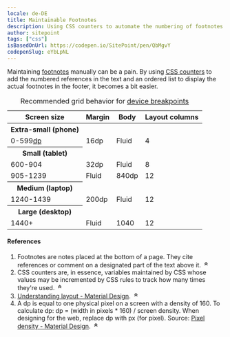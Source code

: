 ```yaml
---
locale: de-DE
title: Maintainable Footnotes
description: Using CSS counters to automate the numbering of footnotes.
author: sitepoint
tags: ["css"]
isBasedOnUrl: https://codepen.io/SitePoint/pen/QbMgvY
codepenSlug: eYbLpNL
---
```


<link href="/snippets/maintainable-footnotes.css" rel="stylesheet" />

<article class="has-maintainable-footnotes demo">
  <p>
    Maintaining <a href="#maintainable-footnote-footnotes" aria-describedby="maintainable-footnotes-label" id="maintainable-footnote-footnotes-ref">footnotes</a> manually can be a pain. By using <a
      href="#maintainable-footnote-css-counters"
      aria-describedby="maintainable-footnotes-label"
      id="maintainable-footnote-css-counters-ref"
    ><abbr title="Cascading Style Sheets">CSS</abbr> counters</a> to add the numbered references in the text and an ordered list to display the
    actual footnotes in the footer, it becomes a bit easier.
  </p>

  <table>
    <caption>
      Recommended grid behavior for
      <a
        href="#maintainable-footnote-device-breakpoints"
        aria-describedby="maintainable-footnotes-label"
        id="maintainable-footnote-device-breakpoints-ref"
      >device breakpoints</a>
    </caption>
    <thead>
      <tr>
        <th>Screen size</th>
        <th>Margin</th>
        <th>Body</th>
        <th>Layout columns</th>
      </tr>
    </thead>
    <tbody>
      <tr>
        <th>Extra-small (phone)</th>
        <td>&nbsp;</td>
        <td>&nbsp;</td>
        <td>&nbsp;</td>
      </tr>
      <tr>
        <td>0-599<a
            href="#maintainable-footnote-dp"
            aria-describedby="maintainable-footnotes-label"
            id="maintainable-footnote-dp-ref"
          >dp</a></td>
        <td>
          16dp
        </td>
        <td>Fluid</td>
        <td>4</td>
      </tr>
      <tr>
        <th>Small (tablet)</th>
        <td>&nbsp;</td>
        <td>&nbsp;</td>
        <td>&nbsp;</td>
      </tr>
      <tr>
        <td>600-904</td>
        <td>32dp</td>
        <td>Fluid</td>
        <td>8</td>
      </tr>
      <tr>
        <td>905-1239</td>
        <td>Fluid</td>
        <td>840dp</td>
        <td>12</td>
      </tr>
      <tr>
        <th>Medium (laptop)</th>
        <td>&nbsp;</td>
        <td>&nbsp;</td>
        <td>&nbsp;</td>
      </tr>
      <tr>
        <td>1240-1439</td>
        <td>200dp</td>
        <td>Fluid</td>
        <td>12</td>
      </tr>
      <tr>
        <th>Large (desktop)</th>
        <td>&nbsp;</td>
        <td>&nbsp;</td>
        <td>&nbsp;</td>
      </tr>
      <tr>
        <td>1440+</td>
        <td>Fluid</td>
        <td>1040</td>
        <td>12</td>
      </tr>
    </tbody>
  </table>

  <footer>
    <h4 id="maintainable-footnotes-label">
      References
    </h4>
    <ol class="maintainable-footnotes">
    <li id="maintainable-footnote-footnotes">Footnotes are notes placed at the bottom of a page. They cite references or comment on a designated part of the text above it. <a href="#maintainable-footnote-footnotes-ref" aria-label="Back to content"><svg class="maintainable-footnote__icon" width="16" height="16" viewBox="0 0 24 24" fill="currentColor"><use xlink:href="#chevrons-up"></use></svg></a></li>
<li id="maintainable-footnote-css-counters">CSS counters are, in essence, variables maintained by CSS whose values may be incremented by CSS rules to track how many times they're used. <a href="#maintainable-footnote-css-counters-ref" aria-label="Back to content"><svg class="maintainable-footnote__icon" width="16" height="16" viewBox="0 0 24 24" fill="currentColor"><use xlink:href="#chevrons-up"></use></svg></a></li>
      <li id="maintainable-footnote-device-breakpoints">
        <a href="https://m2.material.io/design/layout/understanding-layout.html#layout-anatomy">
          Understanding layout - Material Design</a>. <a
          href="#maintainable-footnote-device-breakpoints-ref"
          aria-label="Back to content"
        ><svg class="maintainable-footnote__icon" width="16" height="16" viewBox="0 0 24 24" fill="currentColor"><use xlink:href="#chevrons-up"></use></svg></a>
      </li>
      <li id="maintainable-footnote-dp">
        A dp is equal to one physical pixel on a screen with a density of
        160. To calculate dp: dp = (width in pixels * 160) / screen
        density. When designing for the web, replace dp with px (for
        pixel). Source:
        <a href="https://m2.material.io/design/layout/pixel-density.html#pixel-density">
          Pixel density - Material Design</a>. <a
          href="#maintainable-footnote-dp-ref"
          aria-label="Back to content"
        ><svg class="maintainable-footnote__icon" width="16" height="16" viewBox="0 0 24 24" fill="currentColor"><use xlink:href="#chevrons-up"></use></svg></a>
      </li>
    </ol>
  </footer>
</article>

<svg height="0" width="0">
  <defs>
    <symbol id="chevrons-up" width="24px" height="24px" viewBox="0 0 24 24" fill="currentColor">
      <g>
        <path d="m6.293 11.293 1.414 1.414L12 8.414l4.293 4.293 1.414-1.414L12 5.586z" />
        <path d="m6.293 16.293 1.414 1.414L12 13.414l4.293 4.293 1.414-1.414L12 10.586z" />
      </g>
    </symbol>
  </defs>
</svg>
